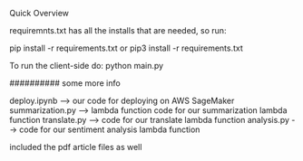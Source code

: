 Quick Overview

requiremnts.txt has all the installs that are needed, so run:

pip install -r requirements.txt or pip3 install -r requirements.txt


To run the client-side do:
python main.py



##########
some more info

deploy.ipynb --> our code for deploying on AWS SageMaker
summarization.py --> lambda function code for our summarization lambda function
translate.py --> code for our translate lambda function
analysis.py --> code for our sentiment analysis lambda function

included the pdf article files as well
